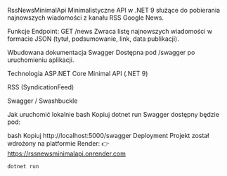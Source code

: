 RssNewsMinimalApi
Minimalistyczne API w .NET 9 służące do pobierania najnowszych wiadomości z kanału RSS Google News.

Funkcje
Endpoint: GET /news
Zwraca listę najnowszych wiadomości w formacie JSON (tytuł, podsumowanie, link, data publikacji).

Wbudowana dokumentacja Swagger
Dostępna pod /swagger po uruchomieniu aplikacji.

Technologia
ASP.NET Core Minimal API (.NET 9)

RSS (SyndicationFeed)

Swagger / Swashbuckle

Jak uruchomić lokalnie
bash
Kopiuj
dotnet run
Swagger dostępny będzie pod:

bash
Kopiuj
http://localhost:5000/swagger
Deployment
Projekt został wdrożony na platformie Render:
👉 https://rssnewsminimalapi.onrender.com
```bash
dotnet run
